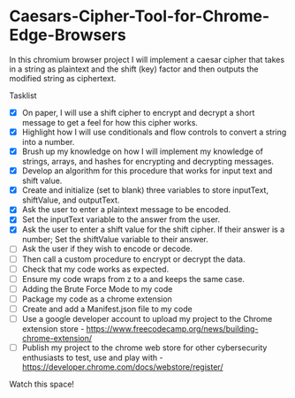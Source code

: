# Caesars-Cipher-Tool-for-Chrome-Edge-Browsers
In this chromium browser project I will implement a caesar cipher that takes in a string as plaintext and the shift (key) factor and then outputs the modified string as ciphertext.



Tasklist

- [x] On paper, I will use a shift cipher to encrypt and decrypt a short message to get a feel for how this cipher works.
- [x] Highlight how I will use conditionals and flow controls to convert a string into a number.
- [x] Brush up my knowledge on how I will implement my knowledge of strings, arrays, and hashes for encrypting and decrypting messages.
- [x] Develop an algorithm for this procedure that works for input text and shift value.
- [x] Create and initialize (set to blank) three variables to store inputText, shiftValue, and outputText.
- [x] Ask the user to enter a plaintext message to be encoded. 
- [x] Set the inputText variable to the answer from the user.
- [x] Ask the user to enter a shift value for the shift cipher. If their answer is a number; Set the shiftValue variable to their answer.
- [ ] Ask the user if they wish to encode or decode.
- [ ] Then call a custom procedure to encrypt or decrypt the data. 
- [ ] Check that my code works as expected.
- [ ] Ensure my code wraps from z to a and keeps the same case.
- [ ] Adding the Brute Force Mode to my code 
- [ ] Package my code as a chrome extension
- [ ] Create and add a Manifest.json file to my code
- [ ] Use a google developer account to upload my project to the Chrome extension store - https://www.freecodecamp.org/news/building-chrome-extension/ 
- [ ] Publish my project to the chrome web store for other cybersecurity enthusiasts to test, use and play with  - https://developer.chrome.com/docs/webstore/register/ 

Watch this space!
